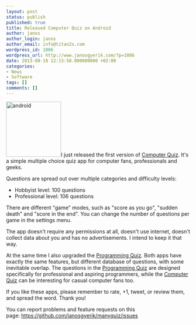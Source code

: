 ```yaml
---
layout: post
status: publish
published: true
title: Released Computer Quiz on Android
author: janos
author_login: janos
author_email: info@titan2x.com
wordpress_id: 1086
wordpress_url: http://www.janosgyerik.com/?p=1086
date: 2013-08-18 12:13:58.000000000 +02:00
categories:
- News
- Software
tags: []
comments: []
---
```

<a href="https://play.google.com/store/apps/details?id=com.manyquiz.computers.lite"><img class="alignright size-thumbnail wp-image-1087" alt="android" src="http://www.janosgyerik.com/wp-content/uploads/2013/08/android-150x150.png" width="150" height="150" /></a>I just released the first version of <a href="https://play.google.com/store/apps/details?id=com.manyquiz.computers.lite">Computer Quiz</a>. It's a simple multiple choice quiz app for computer fans, professionals and geeks.

Questions are spread out over multiple categories and difficulty levels:
<ul>
	<li>Hobbyist level: 100 questions</li>
	<li>Professional level: 106 questions</li>
</ul>
There are different "game" modes, such as "score as you go", "sudden death" and "score in the end". You can change the number of questions per game in the settings menu.

The app doesn't require any permissions at all, doesn't use internet, doesn't collect data about you and has no advertisements. I intend to keep it that way.

At the same time I also upgraded the <a href="https://play.google.com/store/apps/details?id=com.manyquiz.programming.lite">Programming Quiz</a>. Both apps have exactly the same features, but different database of questions, with some inevitable overlap. The questions in the <a href="https://play.google.com/store/apps/details?id=com.manyquiz.programming.lite">Programming Quiz</a> are designed specifically for professional and aspiring programmers, while the <a href="https://play.google.com/store/apps/details?id=com.manyquiz.computers.lite">Computer Quiz</a> can be interesting for casual computer fans too.

If you like these apps, please remember to rate, +1, tweet, or review them, and spread the word. Thank you!

You can report problems and feature requests on this page: <a href="https://www.google.com/url?q=https://github.com/janosgyerik/manyquiz/issues&amp;sa=D&amp;usg=AFQjCNHWyBeTkhIy7jmgX16-5-dp5FLl_w" target="_blank">https://github.com/janosgyerik/manyquiz/issues</a>
